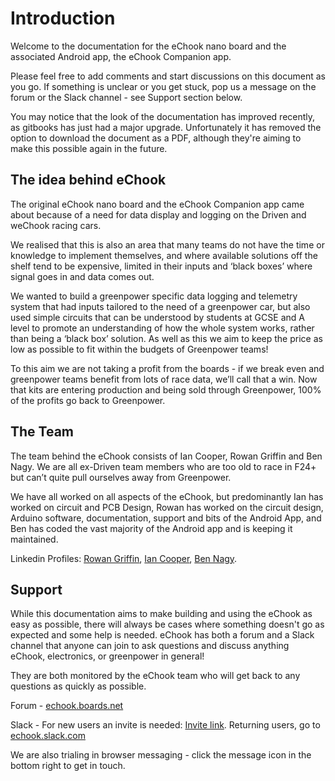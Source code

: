 # Introduction

Welcome to the documentation for the eChook nano board and the associated Android app, the eChook Companion app.

Please feel free to add comments and start discussions on this document as you go. If something is unclear or you get stuck, pop us a message on the forum or the Slack channel - see Support section below.

You may notice that the look of the documentation has improved recently, as gitbooks has just had a major upgrade. Unfortunately it has removed the option to download the document as a PDF, although they're aiming to make this possible again in the future.

## The idea behind eChook

The original eChook nano board and the eChook Companion app came about because of a need for data display and logging on the Driven and weChook racing cars.

We realised that this is also an area that many teams do not have the time or knowledge to implement themselves, and where available solutions off the shelf tend to be expensive, limited in their inputs and ‘black boxes’ where signal goes in and data comes out.

We wanted to build a greenpower specific data logging and telemetry system that had inputs tailored to the need of a greenpower car, but also used simple circuits that can be understood by students at GCSE and A level to promote an understanding of how the whole system works, rather than being a ‘black box’ solution. As well as this we aim to keep the price as low as possible to fit within the budgets of Greenpower teams!

To this aim we are not taking a profit from the boards - if we break even and greenpower teams benefit from lots of race data, we’ll call that a win. Now that kits are entering production and being sold through Greenpower, 100% of the profits go back to Greenpower.

## The Team

The team behind the eChook consists of Ian Cooper, Rowan Griffin and Ben Nagy. We are all ex-Driven team members who are too old to race in F24+ but can’t quite pull ourselves away from Greenpower.

We have all worked on all aspects of the eChook, but predominantly Ian has worked on circuit and PCB Design, Rowan has worked on the circuit design, Arduino software, documentation, support and bits of the Android App, and Ben has coded the vast majority of the Android app and is keeping it maintained.

Linkedin Profiles: [Rowan Griffin](https://www.linkedin.com/in/rjpgriffin/), [Ian Cooper](https://www.linkedin.com/in/ircooper/), [Ben Nagy](https://www.linkedin.com/in/nagyben/).

## Support

While this documentation aims to make building and using the eChook as easy as possible, there will always be cases where something doesn't go as expected and some help is needed. eChook has both a forum and a Slack channel that anyone can join to ask questions and discuss anything eChook, electronics, or greenpower in general!

They are both monitored by the eChook team who will get back to any questions as quickly as possible.

Forum - [echook.boards.net](http://echook.boards.net/)

Slack - For new users an invite is needed: [Invite link](https://join.slack.com/t/echook/shared_invite/enQtMjc4NTI3NDA4MTEzLWMwNzllYjZmMjU4N2MxMjFlYjdjYmViMTA0NDA0ZTM4NjQ1OWU5YzExMGE0MjExYTI0NjkzY2Q3NGNjNjVkYzI). Returning users, go to [echook.slack.com](https://echook.slack.com)

We are also trialing in browser messaging - click the message icon in the bottom right to get in touch.

